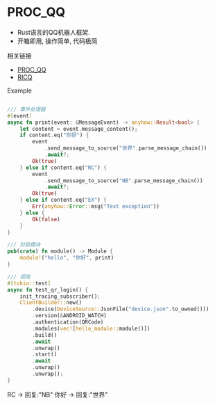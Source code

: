 PROC_QQ
=======

- Rust语言的QQ机器人框架.
- 开箱即用, 操作简单, 代码极简

相关链接

- [PROC_QQ](https://github.com/niuhuan/rust_proc_qq)
- [RICQ](https://github.com/lz1998/ricq)

Example

```rust

/// 事件处理器
#[event]
async fn print(event: &MessageEvent) -> anyhow::Result<bool> {
    let content = event.message_content();
    if content.eq("你好") {
        event
            .send_message_to_source("世界".parse_message_chain())
            .await?;
        Ok(true)
    } else if content.eq("RC") {
        event
            .send_message_to_source("NB".parse_message_chain())
            .await?;
        Ok(true)
    } else if content.eq("EX") {
        Err(anyhow::Error::msg("Text exception"))
    } else {
        Ok(false)
    }
}

/// 封装模块
pub(crate) fn module() -> Module {
    module!("hello", "你好", print)
}

/// 调用
#[tokio::test]
async fn test_qr_login() {
    init_tracing_subscriber();
    ClientBuilder::new()
        .device(DeviceSource::JsonFile("device.json".to_owned()))
        .version(&ANDROID_WATCH)
        .authentication(QRCode)
        .modules(vec![hello_module::module()])
        .build()
        .await
        .unwrap()
        .start()
        .await
        .unwrap()
        .unwrap();
}

```

RC -> 回复:"NB"
你好 -> 回复:"世界"

